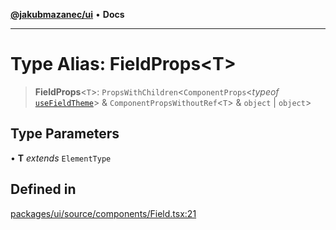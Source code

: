 [**@jakubmazanec/ui**](../README.md) • **Docs**

---

# Type Alias: FieldProps\<T\>

> **FieldProps**\<`T`\>: `PropsWithChildren`\<`ComponentProps`\<_typeof_
> [`useFieldTheme`](../functions/useFieldTheme.md)\> & `ComponentPropsWithoutRef`\<`T`\> & `object`
> \| `object`\>

## Type Parameters

• **T** _extends_ `ElementType`

## Defined in

[packages/ui/source/components/Field.tsx:21](https://github.com/jakubmazanec/tools/blob/2afd81e4680434017b6f838733fd5ccd928cec42/packages/ui/source/components/Field.tsx#L21)
